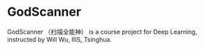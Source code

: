 # GodScanner
GodScanner （扫描全能神） is a course project for Deep Learning, instructed by Will Wu, IIIS, Tsinghua.
